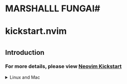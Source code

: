# MARSHALLL FUNGAI#

# kickstart.nvim 
# 

## Introduction

### For more details, please view [Neovim Kickstart](https://github.com/nvim-lua/kickstart.nvim)

<details><summary> Linux and Mac </summary>

```sh
git clone https://github.com/nvim-lua/kickstart.nvim.git "${XDG_CONFIG_HOME:-$HOME/.config}"/nvim
```

</details>

```

